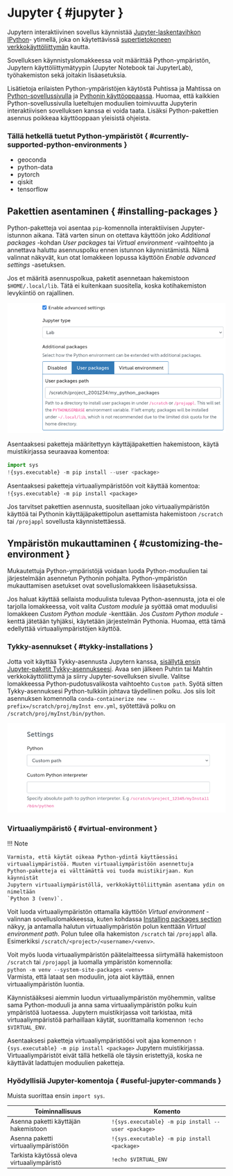 # Jupyter { #jupyter }

Jupytern interaktiivinen sovellus käynnistää
[Jupyter-laskentavihkon](../../apps/jupyter.md)
[IPython](https://ipython.readthedocs.io/en/stable/index.html)-
ytimellä, joka on käytettävissä [supertietokoneen verkkokäyttöliittymän](./index.md)
kautta.

Sovelluksen käynnistyslomakkeessa voit määrittää Python-ympäristön,
Jupytern käyttöliittymätyypin (Jupyter Notebook tai JupyterLab),
työhakemiston sekä joitakin lisäasetuksia.

Lisätietoja erilaisten Python-ympäristöjen käytöstä Puhtissa
ja Mahtissa on [Python-sovellussivulla](../../apps/python.md)
ja [Pythonin käyttöoppaassa](../../support/tutorials/python-usage-guide.md).
Huomaa, että kaikkien Python-sovellussivulla lueteltujen moduulien toimivuutta
Jupyterin interaktiivisen sovelluksen kanssa ei voida taata. Lisäksi
Python-pakettien asennus poikkeaa käyttöoppaan yleisistä ohjeista.

### Tällä hetkellä tuetut Python-ympäristöt { #currently-supported-python-environments }

 - geoconda
 - python-data
 - pytorch
 - qiskit
 - tensorflow

## Pakettien asentaminen { #installing-packages }

Python-paketteja voi asentaa `pip`-komennolla interaktiivisen Jupyter-istunnon aikana. Tätä varten
sinun on otettava käyttöön joko *Additional packages* -kohdan *User packages* tai *Virtual environment*
-vaihtoehto ja annettava haluttu asennuspolku ennen istunnon käynnistämistä. Nämä valinnat näkyvät,
kun otat lomakkeen lopussa käyttöön *Enable advanced settings* -asetuksen.

Jos et määritä asennuspolkua, paketit asennetaan hakemistoon
`$HOME/.local/lib`. Tätä ei kuitenkaan suositella, koska kotihakemiston
levykiintiö on rajallinen.

![Jupytern lisäpakettien asetukset](../../img/ood_jupyter_additional_packages.png)

Asentaaksesi paketteja määritettyyn käyttäjäpakettien hakemistoon, käytä muistikirjassa seuraavaa komentoa:  

```python
import sys 
!{sys.executable} -m pip install --user <package>
```

Asentaaksesi paketteja virtuaaliympäristöön voit käyttää komentoa:  
`!{sys.executable} -m pip install <package>`

Jos tarvitset pakettien asennusta, suositellaan joko virtuaaliympäristön käyttöä tai Pythonin käyttäjäpakettipolun asettamista hakemistoon `/scratch` tai `/projappl` sovellusta käynnistettäessä.


## Ympäristön mukauttaminen { #customizing-the-environment }
Mukautettuja Python-ympäristöjä voidaan luoda Python-moduulien tai järjestelmään asennetun Pythonin pohjalta.
Python-ympäristön mukauttamisen asetukset ovat sovelluslomakkeen lisäasetuksissa.

Jos haluat käyttää sellaista moduulista tulevaa Python-asennusta, jota ei ole tarjolla lomakkeessa,
voit valita *Custom module* ja syöttää omat moduulisi lomakkeen *Custom Python module* -kenttään.
Jos *Custom Python module* -kenttä jätetään tyhjäksi, käytetään järjestelmän Pythonia. Huomaa, että tämä
edellyttää virtuaaliympäristöjen käyttöä.


### Tykky-asennukset { #tykky-installations }


Jotta voit käyttää Tykky-asennusta Jupytern kanssa, [sisällytä ensin Jupyter-paketit Tykky-asennukseesi](../containers/tykky.md#using-jupyter-with-a-tykky-installation).
Avaa sen jälkeen Puhtin tai Mahtin verkkokäyttöliittymä ja siirry Jupyter-sovelluksen sivulle. Valitse lomakkeessa Python-pudotusvalikosta
vaihtoehto `Custom path`. Syötä sitten Tykky-asennuksesi Python-tulkkiin johtava täydellinen polku.
Jos siis loit asennuksen komennolla `conda-containerize new
--prefix=/scratch/proj/myInst env.yml`, syötettävä polku on
`/scratch/proj/myInst/bin/python`.

![Mukautettu polku valittuna valikossa](../../img/tykky_selection_jupyter.png)

### Virtuaaliympäristö { #virtual-environment }

!!! Note

    Varmista, että käytät oikeaa Python-ydintä käyttäessäsi
    virtuaaliympäristöä. Muuten virtuaaliympäristöön asennettuja
    Python-paketteja ei välttämättä voi tuoda muistikirjaan. Kun käynnistät
    Jupytern virtuaaliympäristöllä, verkkokäyttöliittymän asentama ydin on nimeltään
    `Python 3 (venv)`.

Voit luoda virtuaaliympäristön ottamalla käyttöön *Virtual environment* -valinnan sovelluslomakkeessa,
kuten kohdassa [Installing packages section](#installing-packages) näkyy, ja antamalla halutun
virtuaaliympäristön polun kenttään *Virtual environment path*. Polun tulee olla hakemiston
`/scratch` tai `/projappl` alla. Esimerkiksi `/scratch/<project>/<username>/<venv>`.

Voit myös luoda virtuaaliympäristön päätelaitteessa siirtymällä hakemistoon `/scratch` tai `/projappl` ja luomalla ympäristön komennolla:   
`python -m venv --system-site-packages <venv>`      
Varmista, että lataat sen moduulin, jota aiot käyttää, ennen virtuaaliympäristön luontia.

Käynnistääksesi aiemmin luodun virtuaaliympäristön myöhemmin, valitse sama Python-moduuli ja anna sama virtuaaliympäristön polku kuin ympäristöä luotaessa. Jupytern muistikirjassa voit tarkistaa, mitä virtuaaliympäristöä parhaillaan käytät, suorittamalla komennon `!echo $VIRTUAL_ENV`.

Asentaaksesi paketteja virtuaaliympäristöösi voit ajaa komennon `!{sys.executable} -m pip install <package>` Jupytern muistikirjassa.
Virtuaaliympäristöt eivät tällä hetkellä ole täysin eristettyjä, koska ne käyttävät ladattujen moduulien paketteja.



### Hyödyllisiä Jupyter-komentoja { #useful-jupyter-commands }
Muista suorittaa ensin `import sys`.

| Toiminnallisuus    | Komento |
| -------- | ------- |
| Asenna paketti käyttäjän hakemistoon  | `!{sys.executable} -m pip install --user <package>`    |
| Asenna paketti virtuaaliympäristöön | `!{sys.executable} -m pip install <package>`     |
| Tarkista käytössä oleva virtuaaliympäristö    | `!echo $VIRTUAL_ENV`    |